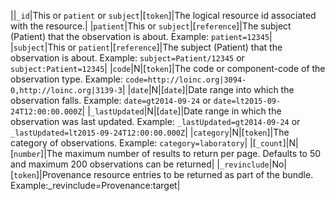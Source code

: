 ||`_id`|This or `patient` or `subject`|[`token`]|The logical resource id associated with the resource.|
|`patient`|This or `subject`|[`reference`]|The subject (Patient) that the observation is about. Example: `patient=12345`|
|`subject`|This or `patient`|[`reference`]|The subject (Patient) that the observation is about. Example: `subject=Patient/12345` or `subject:Patient=12345`|
|`code`|N|[`token`]|The code or component-code of the observation type. Example: `code=http://loinc.org|3094-0,http://loinc.org|3139-3`|
|`date`|N|[`date`]|Date range into which the observation falls. Example: `date=gt2014-09-24` or `date=lt2015-09-24T12:00:00.000Z`|
|`_lastUpdated`|N|[`date`]|Date range in which the observation was last updated. Example: `_lastUpdated=gt2014-09-24` or `_lastUpdated=lt2015-09-24T12:00:00.000Z`|
|`category`|N|[`token`]|The category of observations. Example: `category=laboratory`|
|[`_count`]|N|[`number`]|The maximum number of results to return per page. Defaults to 50 and maximum 200 observations can be returned|
|`_revinclude`|No|[`token`]|Provenance resource entries to be returned as part of the bundle. Example:_revinclude=Provenance:target|
